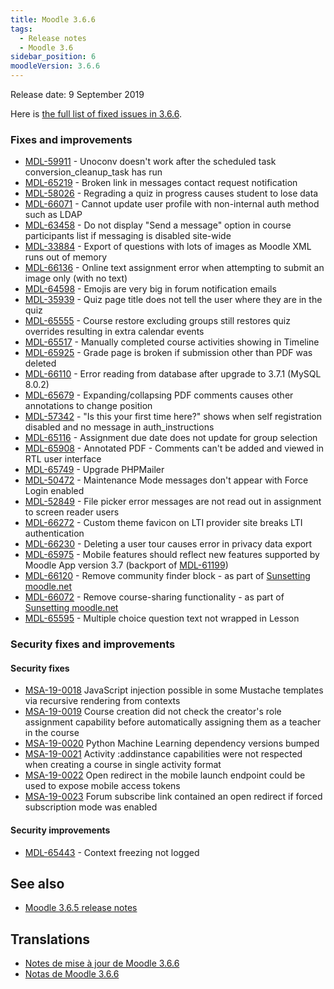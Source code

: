 ```yaml
---
title: Moodle 3.6.6
tags:
  - Release notes
  - Moodle 3.6
sidebar_position: 6
moodleVersion: 3.6.6
---
```

Release date: 9 September 2019

Here is [the full list of fixed issues in 3.6.6](https://tracker.moodle.org/secure/IssueNavigator!executeAdvanced.jspa?jqlQuery=project+%3D+mdl+AND+resolution+%3D+fixed+AND+fixVersion+in+%28%223.6.6%22%29+ORDER+BY+priority+DESC&runQuery=true&clear=true).

### Fixes and improvements

- [MDL-59911](https://tracker.moodle.org/browse/MDL-59911) - Unoconv doesn't work after the scheduled task conversion_cleanup_task has run
- [MDL-65219](https://tracker.moodle.org/browse/MDL-65219) - Broken link in messages contact request notification
- [MDL-58026](https://tracker.moodle.org/browse/MDL-58026) - Regrading a quiz in progress causes student to lose data
- [MDL-66071](https://tracker.moodle.org/browse/MDL-66071) - Cannot update user profile with non-internal auth method such as LDAP
- [MDL-63458](https://tracker.moodle.org/browse/MDL-63458) - Do not display "Send a message" option in course participants list if messaging is disabled site-wide
- [MDL-33884](https://tracker.moodle.org/browse/MDL-33884) - Export of questions with lots of images as Moodle XML runs out of memory
- [MDL-66136](https://tracker.moodle.org/browse/MDL-66136) - Online text assignment error when attempting to submit an image only (with no text)
- [MDL-64598](https://tracker.moodle.org/browse/MDL-64598) - Emojis are very big in forum notification emails
- [MDL-35939](https://tracker.moodle.org/browse/MDL-35939) - Quiz page title does not tell the user where they are in the quiz
- [MDL-65555](https://tracker.moodle.org/browse/MDL-65555) - Course restore excluding groups still restores quiz overrides resulting in extra calendar events
- [MDL-65517](https://tracker.moodle.org/browse/MDL-65517) - Manually completed course activities showing in Timeline
- [MDL-65925](https://tracker.moodle.org/browse/MDL-65925) - Grade page is broken if submission other than PDF was deleted
- [MDL-66110](https://tracker.moodle.org/browse/MDL-66110) - Error reading from database after upgrade to 3.7.1 (MySQL 8.0.2)
- [MDL-65679](https://tracker.moodle.org/browse/MDL-65679) - Expanding/collapsing PDF comments causes other annotations to change position
- [MDL-57342](https://tracker.moodle.org/browse/MDL-57342) - "Is this your first time here?" shows when self registration disabled and no message  in auth_instructions
- [MDL-65116](https://tracker.moodle.org/browse/MDL-65116) - Assignment due date does not update for group selection
- [MDL-65908](https://tracker.moodle.org/browse/MDL-65908) - Annotated PDF - Comments can't be added and viewed in RTL user interface
- [MDL-65749](https://tracker.moodle.org/browse/MDL-65749) - Upgrade PHPMailer
- [MDL-50472](https://tracker.moodle.org/browse/MDL-50472) - Maintenance Mode messages don't appear with Force Login enabled
- [MDL-52849](https://tracker.moodle.org/browse/MDL-52849) - File picker error messages are not read out in assignment to screen reader users
- [MDL-66272](https://tracker.moodle.org/browse/MDL-66272) - Custom theme favicon on LTI provider site breaks LTI authentication
- [MDL-66230](https://tracker.moodle.org/browse/MDL-66230) - Deleting a user tour causes error in privacy data export
- [MDL-65975](https://tracker.moodle.org/browse/MDL-65975) - Mobile features should reflect new features supported by Moodle App version 3.7 (backport of [MDL-61199](https://tracker.moodle.org/browse/MDL-61199))
- [MDL-66120](https://tracker.moodle.org/browse/MDL-66120) - Remove community finder block - as part of [Sunsetting moodle.net](https://docs.moodle.org/en/Sunsetting_moodle.net)
- [MDL-66072](https://tracker.moodle.org/browse/MDL-66072) - Remove course-sharing functionality - as part of [Sunsetting moodle.net](https://docs.moodle.org/en/Sunsetting_moodle.net)
- [MDL-65595](https://tracker.moodle.org/browse/MDL-65595) - Multiple choice question text not wrapped in Lesson

### Security fixes and improvements

#### Security fixes

- [MSA-19-0018](https://moodle.org/mod/forum/discuss.php?d=391030) JavaScript injection possible in some Mustache templates via recursive rendering from contexts
- [MSA-19-0019](https://moodle.org/mod/forum/discuss.php?d=391031) Course creation did not check the creator's role assignment capability before automatically assigning them as a teacher in the course
- [MSA-19-0020](https://moodle.org/mod/forum/discuss.php?d=391032) Python Machine Learning dependency versions bumped
- [MSA-19-0021](https://moodle.org/mod/forum/discuss.php?d=391035) Activity :addinstance capabilities were not respected when creating a course in single activity format
- [MSA-19-0022](https://moodle.org/mod/forum/discuss.php?d=391036) Open redirect in the mobile launch endpoint could be used to expose mobile access tokens
- [MSA-19-0023](https://moodle.org/mod/forum/discuss.php?d=391037) Forum subscribe link contained an open redirect if forced subscription mode was enabled

#### Security improvements

- [MDL-65443](https://tracker.moodle.org/browse/MDL-65443) - Context freezing not logged

## See also

- [Moodle 3.6.5 release notes](/general/releases/3.6/3.6.5)

## Translations

- [Notes de mise à jour de Moodle 3.6.6](https://docs.moodle.org/fr/Notes_de_mise_à_jour_de_Moodle_3.6.6)
- [Notas de Moodle 3.6.6](https://docs.moodle.org/es/Notas_de_Moodle_3.6.6)
